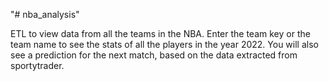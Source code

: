 "# nba_analysis"

ETL to view data from all the teams in the NBA. Enter the team key or the team name
to see the stats of all the players in the year 2022. You will also see a prediction for the next match,
based on the data extracted from sportytrader.
